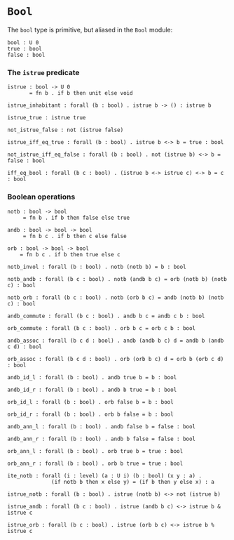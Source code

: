 # `Bool`

The `bool` type is primitive, but aliased in the `Bool` module:

    bool : U 0
    true : bool
    false : bool


### The `istrue` predicate

    istrue : bool -> U 0
           = fn b . if b then unit else void

    istrue_inhabitant : forall (b : bool) . istrue b -> () : istrue b

    istrue_true : istrue true

    not_istrue_false : not (istrue false)

    istrue_iff_eq_true : forall (b : bool) . istrue b <-> b = true : bool

    not_istrue_iff_eq_false : forall (b : bool) . not (istrue b) <-> b = false : bool

    iff_eq_bool : forall (b c : bool) . (istrue b <-> istrue c) <-> b = c : bool


### Boolean operations

    notb : bool -> bool
         = fn b . if b then false else true

    andb : bool -> bool -> bool
         = fn b c . if b then c else false

    orb : bool -> bool -> bool
        = fn b c . if b then true else c

    notb_invol : forall (b : bool) . notb (notb b) = b : bool

    notb_andb : forall (b c : bool) . notb (andb b c) = orb (notb b) (notb c) : bool

    notb_orb : forall (b c : bool) . notb (orb b c) = andb (notb b) (notb c) : bool

    andb_commute : forall (b c : bool) . andb b c = andb c b : bool

    orb_commute : forall (b c : bool) . orb b c = orb c b : bool

    andb_assoc : forall (b c d : bool) . andb (andb b c) d = andb b (andb c d) : bool

    orb_assoc : forall (b c d : bool) . orb (orb b c) d = orb b (orb c d) : bool

    andb_id_l : forall (b : bool) . andb true b = b : bool

    andb_id_r : forall (b : bool) . andb b true = b : bool

    orb_id_l : forall (b : bool) . orb false b = b : bool

    orb_id_r : forall (b : bool) . orb b false = b : bool

    andb_ann_l : forall (b : bool) . andb false b = false : bool

    andb_ann_r : forall (b : bool) . andb b false = false : bool

    orb_ann_l : forall (b : bool) . orb true b = true : bool

    orb_ann_r : forall (b : bool) . orb b true = true : bool

    ite_notb : forall (i : level) (a : U i) (b : bool) (x y : a) .
                  (if notb b then x else y) = (if b then y else x) : a

    istrue_notb : forall (b : bool) . istrue (notb b) <-> not (istrue b)

    istrue_andb : forall (b c : bool) . istrue (andb b c) <-> istrue b & istrue c

    istrue_orb : forall (b c : bool) . istrue (orb b c) <-> istrue b % istrue c

